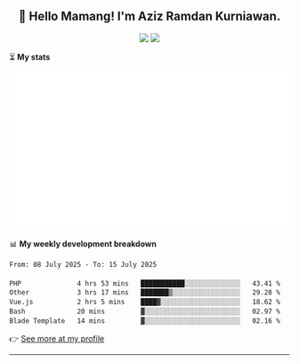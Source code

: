 <h2 align="center">👋 Hello Mamang! I'm Aziz Ramdan Kurniawan.</h2>  
<p align="center">
  <img src="https://komarev.com/ghpvc/?username=azizramdan">
  <img src="https://wakatime.com/badge/user/90056fa0-4c31-4eca-954e-2a3ac05896f9.svg">
</p>
    
⏳ **My stats**  
![](https://raw.githubusercontent.com/azizramdan/github-stats/master/generated/overview.svg#gh-dark-mode-only)

📊 **My weekly development breakdown**
<!--START_SECTION:waka-->

```txt
From: 08 July 2025 - To: 15 July 2025

PHP              4 hrs 53 mins   ███████████░░░░░░░░░░░░░░   43.41 %
Other            3 hrs 17 mins   ███████▒░░░░░░░░░░░░░░░░░   29.28 %
Vue.js           2 hrs 5 mins    ████▓░░░░░░░░░░░░░░░░░░░░   18.62 %
Bash             20 mins         ▓░░░░░░░░░░░░░░░░░░░░░░░░   02.97 %
Blade Template   14 mins         ▓░░░░░░░░░░░░░░░░░░░░░░░░   02.16 %
```

<!--END_SECTION:waka-->
👉 [See more at my profile](https://wakatime.com/@azizramdan)
***

